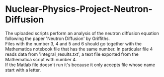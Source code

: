 # Nuclear-Physics-Project-Neutron-Diffusion
The uploaded scripts perform an analysis of the neutron diffusion equation following the paper 'Neutron Diffusion' by Griffiths. <br/>
Files with the number 3, 4 and 5 and 6 should go together with the Mathematica notebook file that has the same number. In particular file 4 reads data from 'integral_results.txt', a text file exported from the Mathematica script with number 4. <br/>
If the Matlab file doesn't run it's because it only accepts file whose name start with a letter.
